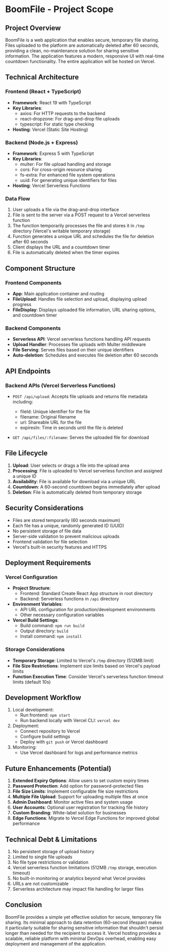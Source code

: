 # BoomFile - Project Scope

## Project Overview

BoomFile is a web application that enables secure, temporary file sharing. Files uploaded to the platform are automatically deleted after 60 seconds, providing a clean, no-maintenance solution for sharing sensitive information. The application features a modern, responsive UI with real-time countdown functionality. The entire application will be hosted on Vercel.

## Technical Architecture

### Frontend (React + TypeScript)
- **Framework**: React 19 with TypeScript
- **Key Libraries**:
  - axios: For HTTP requests to the backend
  - react-dropzone: For drag-and-drop file uploads
  - typescript: For static type checking
- **Hosting**: Vercel (Static Site Hosting)

### Backend (Node.js + Express)
- **Framework**: Express 5 with TypeScript
- **Key Libraries**:
  - multer: For file upload handling and storage
  - cors: For cross-origin resource sharing
  - fs-extra: For enhanced file system operations
  - uuid: For generating unique identifiers for files
- **Hosting**: Vercel Serverless Functions

### Data Flow
1. User uploads a file via the drag-and-drop interface
2. File is sent to the server via a POST request to a Vercel serverless function
3. The function temporarily processes the file and stores it in `/tmp` directory (Vercel's writable temporary storage)
4. Function generates a unique URL and schedules the file for deletion after 60 seconds
5. Client displays the URL and a countdown timer
6. File is automatically deleted when the timer expires

## Component Structure

### Frontend Components
- **App**: Main application container and routing
- **FileUpload**: Handles file selection and upload, displaying upload progress
- **FileDisplay**: Displays uploaded file information, URL sharing options, and countdown timer

### Backend Components
- **Serverless API**: Vercel serverless functions handling API requests
- **Upload Handler**: Processes file uploads with Multer middleware
- **File Serving**: Serves files based on their unique identifiers
- **Auto-deletion**: Schedules and executes file deletion after 60 seconds

## API Endpoints

### Backend APIs (Vercel Serverless Functions)
- `POST /api/upload`: Accepts file uploads and returns file metadata including:
  - fileId: Unique identifier for the file
  - filename: Original filename
  - url: Shareable URL for the file
  - expiresIn: Time in seconds until the file is deleted
  
- `GET /api/files/:filename`: Serves the uploaded file for download

## File Lifecycle

1. **Upload**: User selects or drags a file into the upload area
2. **Processing**: File is uploaded to Vercel serverless function and assigned a unique ID
3. **Availability**: File is available for download via a unique URL
4. **Countdown**: A 60-second countdown begins immediately after upload
5. **Deletion**: File is automatically deleted from temporary storage

## Security Considerations

- Files are stored temporarily (60 seconds maximum)
- Each file has a unique, randomly generated ID (UUID)
- No persistent storage of file data
- Server-side validation to prevent malicious uploads
- Frontend validation for file selection
- Vercel's built-in security features and HTTPS

## Deployment Requirements

### Vercel Configuration
- **Project Structure**: 
  - Frontend: Standard Create React App structure in root directory
  - Backend: Serverless functions in `/api` directory
- **Environment Variables**:
  - API URL configuration for production/development environments
  - Other necessary configuration variables
- **Vercel Build Settings**:
  - Build command: `npm run build`
  - Output directory: `build`
  - Install command: `npm install`

### Storage Considerations
- **Temporary Storage**: Limited to Vercel's `/tmp` directory (512MB limit)
- **File Size Restrictions**: Implement size limits based on Vercel's payload limits
- **Function Execution Time**: Consider Vercel's serverless function timeout limits (default 10s)

## Development Workflow

1. Local development:
   - Run frontend: `npm start`
   - Run backend locally with Vercel CLI: `vercel dev`
2. Deployment:
   - Connect repository to Vercel
   - Configure build settings
   - Deploy with `git push` or Vercel dashboard
3. Monitoring:
   - Use Vercel dashboard for logs and performance metrics

## Future Enhancements (Potential)

1. **Extended Expiry Options**: Allow users to set custom expiry times
2. **Password Protection**: Add option for password-protected files
3. **File Size Limits**: Implement configurable file size restrictions
4. **Multiple File Upload**: Support for uploading multiple files at once
5. **Admin Dashboard**: Monitor active files and system usage
6. **User Accounts**: Optional user registration for tracking file history
7. **Custom Branding**: White-label solution for businesses
8. **Edge Functions**: Migrate to Vercel Edge Functions for improved global performance

## Technical Debt & Limitations

1. No persistent storage of upload history
2. Limited to single file uploads
3. No file type restrictions or validation
4. Vercel serverless function limitations (512MB `/tmp` storage, execution timeout)
5. No built-in monitoring or analytics beyond what Vercel provides
6. URLs are not customizable
7. Serverless architecture may impact file handling for larger files

## Conclusion

BoomFile provides a simple yet effective solution for secure, temporary file sharing. Its minimal approach to data retention (60-second lifespan) makes it particularly suitable for sharing sensitive information that shouldn't persist longer than needed for the recipient to access it. Vercel hosting provides a scalable, reliable platform with minimal DevOps overhead, enabling easy deployment and management of the application. 